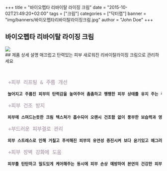 +++
title = "바이오펩타 리바이탈 라이징 크림"
date = "2015-10-02T21:49:20+02:00"
tags = ["크림"]
categories = ["닥터랩"]
banner = "img/banners/바이오펩타리바이탈라이징크림.jpg"
author = "John Doe"
+++

## 바이오펩타 리바이탈 라이징 크림
<img src="/img/banners/바이오펩타리바이탈라이징크림.jpg" style="max-width: 100%; height: auto;">
<br>
## 제품 상세 설명
매끄럽고 탄력있는 피부 새로워진 리바이탈라이징 크림으로 관리하세요
<pre>  
<strong>
<font size =4 color = #baacb8> +피부 리프팅 & 주름 개선 </font><br>
<font size = 3 > 늘어지고 주름진 피부의 탄력감을 높여주어 촘촘하고 팽팽한 피부 상태를 유지 주는 주름 개선 기능성 크림입니다.</font><br>
<font size = 4 color = #baacb8> +피부 건조 방지 </font><br>
<font size = 3 > 피부에 스며드는듯한 크림 텍스쳐가 흡수되어 오랜시 건조함 없이 풍부한 보습력과 영양감을 지속시 더욱 활력있는 피부로 관리해 줍니다.</font><br>
<font size = 4 color = #baacb8> +부드러운 피부결로 관리 </font><br>
<font size = 3 > 외부 스트레스로 인해 거칠고 푸석해진 피부의 유연성 증진시켜 보다 윤기있고 매그러운 피부결로 관리해 줍니다.</font><br>
<font size = 4 color = #baacb8> +피부 장벽 강화에 도움 </font><br>
<font size = 3 > 피부를 탄탄하고 밀도있게 케어해주는 동시에 피부 손상 예방하여 본연의 건강한 피부로 관리해 줍니다.</font>
</strong>
